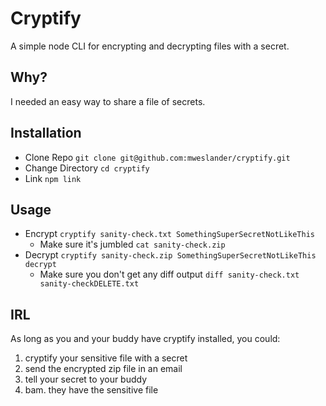 # Cryptify
A simple node CLI for encrypting and decrypting files with a secret.

## Why?
I needed an easy way to share a file of secrets.

## Installation
* Clone Repo `git clone git@github.com:mweslander/cryptify.git`
* Change Directory `cd cryptify`
* Link `npm link`

## Usage
* Encrypt `cryptify sanity-check.txt SomethingSuperSecretNotLikeThis`
  * Make sure it's jumbled `cat sanity-check.zip`
* Decrypt `cryptify sanity-check.zip SomethingSuperSecretNotLikeThis decrypt`
  * Make sure you don't get any diff output `diff sanity-check.txt sanity-checkDELETE.txt`

## IRL
As long as you and your buddy have cryptify installed, you could:

1. cryptify your sensitive file with a secret
2. send the encrypted zip file in an email
3. tell your secret to your buddy
4. bam. they have the sensitive file
